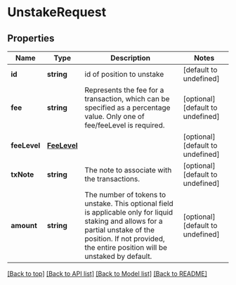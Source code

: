 # UnstakeRequest

## Properties

|Name | Type | Description | Notes|
|------------ | ------------- | ------------- | -------------|
|**id** | **string** | id of position to unstake | [default to undefined]|
|**fee** | **string** | Represents the fee for a transaction, which can be specified as a percentage value. Only one of fee/feeLevel is required. | [optional] [default to undefined]|
|**feeLevel** | [**FeeLevel**](FeeLevel.md) |  | [optional] [default to undefined]|
|**txNote** | **string** | The note to associate with the transactions. | [optional] [default to undefined]|
|**amount** | **string** | The number of tokens to unstake.  This optional field is applicable only for liquid staking and allows for a partial unstake of the position.  If not provided, the entire position will be unstaked by default. | [optional] [default to undefined]|




[[Back to top]](#) [[Back to API list]](../../README.md#documentation-for-api-endpoints) [[Back to Model list]](../../README.md#documentation-for-models) [[Back to README]](../../README.md)
